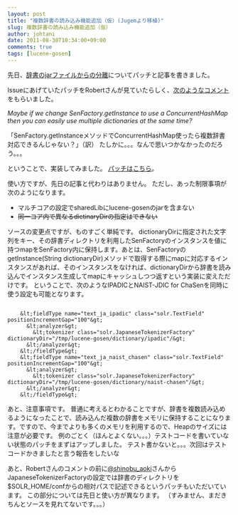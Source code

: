 ```yaml
---
layout: post
title: "複数辞書の読み込み機能追加（仮）(Jugemより移植)"
slug: 複数辞書の読み込み機能追加（仮）
author: johtani
date: 2011-08-30T10:34:00+09:00
comments: true
tags: [lucene-gosen]
---
```

先日、[辞書のjarファイルからの分離](http://johtani.jugem.jp/?eid=20)についてパッチと記事を書きました。

IssueにあげていたパッチをRobertさんが見ていたらしく、[次のようなコメント](http://code.google.com/p/lucene-gosen/issues/detail?id=16#c4)をもらいました。

<em>Maybe if we change SenFactory.getInstance to use a ConcurrentHashMap then you can easily use multiple dictionaries at the same time?
</em>

「SenFactory.getInstanceメソッドでConcurrentHashMap使ったら複数辞書対応できるんじゃない？」（訳）
たしかに。。。なんで思いつかなかったのだろう。。。

ということで、実装してみました。
[パッチはこちら](http://code.google.com/p/lucene-gosen/issues/detail?id=16#c5)。

使い方ですが、先日の記事と代わりはありません。
ただし、あった制限事項が次のようになります。
* マルチコアの設定でsharedLibにlucene-gosenのjarを含まない
* ~~同一コア内で異なるdictinaryDirの指定はできない~~


ソースの変更点ですが、ものすごく単純です。
dictionaryDirに指定された文字列をキー、その辞書ディレクトリを利用したSenFactoryのインスタンスを値に持つmapをSenFactory内に保持します。あとは、SenFactoryのgetInstance(String dictionaryDir)メソッドで取得する際にmapに対応するインスタンスがあれば、そのインスタンスをなければ、dictionaryDirから辞書を読み込んでインスタンス生成してmapにキャッシュしつつ返すという実装に変えただけです。
ということで、次のようなIPADICとNAIST-JDIC for ChaSenを同時に使う設定も可能となります。
```

    &lt;fieldType name="text_ja_ipadic" class="solr.TextField" positionIncrementGap="100"&gt;
      &lt;analyzer&gt;
        &lt;tokenizer class="solr.JapaneseTokenizerFactory" dictionaryDir="/tmp/lucene-gosen/dictionary/ipadic"/&gt;
      &lt;/analyzer&gt;
    &lt;/fieldType&gt;
    &lt;fieldType name="text_ja_naist_chasen" class="solr.TextField" positionIncrementGap="100"&gt;
      &lt;analyzer&gt;
        &lt;tokenizer class="solr.JapaneseTokenizerFactory" dictionaryDir="/tmp/lucene-gosen/dictionary/naist-chasen"/&gt;
      &lt;/analyzer&gt;
    &lt;/fieldType&gt;
```

あと、注意事項です。
普通に考えるとわかることですが、辞書を複数読み込めるようになったことで、読み込んだ複数の辞書をメモリに保持することになります。ですので、今までよりも多くのメモリを利用するので、Heapのサイズには注意が必要です。
例のごとく（ほんとよくない。。。）テストコードを書いていない状態のパッチをまずはアップしました。
テスト書かないと。。。次回はテストコードかきましたと言う報告をしたいな

あと、Robertさんのコメントの前に[@shinobu_aoki](http://twitter.com/#!/shinobu_aoki)さんからJapaneseTokenizerFactoryの設定では辞書のディレクトリを$SOLR_HOME/confからの相対パスで記述できるというパッチもいただいています。
この部分については先日と使い方が異なります。
（すみません、まだきちんとソースを見れてないです。。。）




